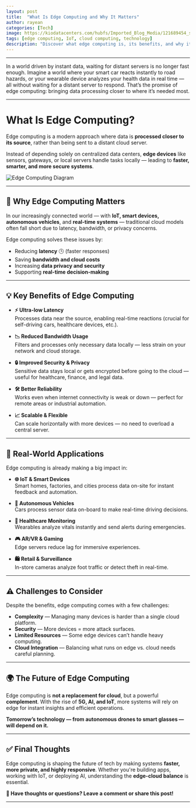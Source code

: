 ```yaml
---
layout: post
title:  "What Is Edge Computing and Why It Matters"
author: rayean
categories: [Tech]
image: https://kiodatacenters.com/hubfs/Imported_Blog_Media/121689454_s-2.jpg
tags: [edge computing, IoT, cloud computing, technology]
description: "Discover what edge computing is, its benefits, and why it matters in today's tech-driven world."
---
```

---

In a world driven by instant data, waiting for distant servers is no longer fast enough. 
Imagine a world where your smart car reacts instantly to road hazards, or your wearable device analyzes your health data in real time — all without waiting for a distant server to respond. That’s the promise of edge computing: bringing data processing closer to where it’s needed most.

---

# What Is Edge Computing?

Edge computing is a modern approach where data is **processed closer to its source**, rather than being sent to a distant cloud server.

Instead of depending solely on centralized data centers, **edge devices** like sensors, gateways, or local servers handle tasks locally — leading to **faster, smarter, and more secure systems**.

![Edge Computing Diagram](https://www.fsp-group.com/upload/230221-63F436389ECE4.png)


---

## 🚀 Why Edge Computing Matters

In our increasingly connected world — with **IoT, smart devices, autonomous vehicles**, and **real-time systems** — traditional cloud models often fall short due to latency, bandwidth, or privacy concerns.

Edge computing solves these issues by:
- Reducing **latency** 🕒 (faster responses)
- Saving **bandwidth and cloud costs**
- Increasing **data privacy and security**
- Supporting **real-time decision-making**

---

## 💡 Key Benefits of Edge Computing

- **⚡ Ultra-low Latency**  
  Processes data near the source, enabling real-time reactions (crucial for self-driving cars, healthcare devices, etc.).

- **📉 Reduced Bandwidth Usage**  
  Filters and processes only necessary data locally — less strain on your network and cloud storage.

- **🔒 Improved Security & Privacy**  
  Sensitive data stays local or gets encrypted before going to the cloud — useful for healthcare, finance, and legal data.

- **🛠 Better Reliability**  
  Works even when internet connectivity is weak or down — perfect for remote areas or industrial automation.

- **📈 Scalable & Flexible**  
  Can scale horizontally with more devices — no need to overload a central server.

---

## 🧠 Real-World Applications

Edge computing is already making a big impact in:

- **🌐 IoT & Smart Devices**  
  Smart homes, factories, and cities process data on-site for instant feedback and automation.

- **🚗 Autonomous Vehicles**  
  Cars process sensor data on-board to make real-time driving decisions.

- **🏥 Healthcare Monitoring**  
  Wearables analyze vitals instantly and send alerts during emergencies.

- **🎮 AR/VR & Gaming**  
  Edge servers reduce lag for immersive experiences.

- **🛍 Retail & Surveillance**  
  In-store cameras analyze foot traffic or detect theft in real-time.

---

## ⚠️ Challenges to Consider

Despite the benefits, edge computing comes with a few challenges:

- **Complexity** — Managing many devices is harder than a single cloud platform.
- **Security** — More devices = more attack surfaces.
- **Limited Resources** — Some edge devices can’t handle heavy computing.
- **Cloud Integration** — Balancing what runs on edge vs. cloud needs careful planning.

---

## 🌍 The Future of Edge Computing

Edge computing is **not a replacement for cloud**, but a powerful **complement**. With the rise of **5G, AI, and IoT**, more systems will rely on edge for instant insights and efficient operations.

**Tomorrow’s technology — from autonomous drones to smart glasses — will depend on it.**

---

## ✅ Final Thoughts

Edge computing is shaping the future of tech by making systems **faster, more private, and highly responsive**. Whether you're building apps, working with IoT, or deploying AI, understanding the **edge-cloud balance** is essential.

**💬 Have thoughts or questions? Leave a comment or share this post!**

---


